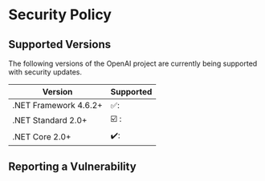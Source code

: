 # Security Policy

## Supported Versions

The following versions of the OpenAI project are
currently being supported with security updates.

| Version | Supported          |
| ------- | ------------------ |
| .NET Framework 4.6.2+   | ✅: |
| .NET Standard 2.0+   | ☑️ :                |
| .NET Core 2.0+   | ✔️: |

## Reporting a Vulnerability

